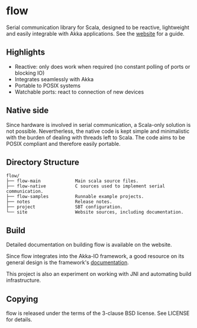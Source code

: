 # flow
Serial communication library for Scala, designed to be reactive, lightweight and easily integrable with Akka applications. See the [website](https://jodersky.github.io/flow) for a guide.

## Highlights
- Reactive: only does work when required (no constant polling of ports or blocking IO)
- Integrates seamlessly with Akka
- Portable to POSIX systems
- Watchable ports: react to connection of new devices

## Native side
Since hardware is involved in serial communication, a Scala-only solution is not possible. Nevertherless, the native code is kept simple and minimalistic with the burden of dealing with threads left to Scala. The code aims to be POSIX compliant and therefore easily portable.

## Directory Structure
```
flow/
├── flow-main             Main scala source files.
├── flow-native           C sources used to implement serial communication.
├── flow-samples          Runnable example projects.
├── notes                 Release notes.
├── project               SBT configuration.
└── site                  Website sources, including documentation.
```

## Build
Detailed documentation on building flow is available on the website.

Since flow integrates into the Akka-IO framework, a good resource on its general design is the framework's [documentation](http://doc.akka.io/docs/akka/2.4.1/scala/io.html).

This project is also an experiment on working with JNI and automating build infrastructure.

## Copying
flow is released under the terms of the 3-clause BSD license. See LICENSE for details.
